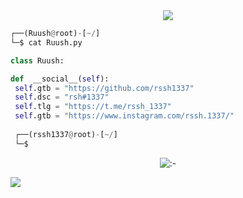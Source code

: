 <!-- <p align=center><img width=90% src="banner.gif"></img></p> -->
<div align="center">
    <a href="https://discord.com/users/830512569122160721" title="Discord Account"><img src="https://lanyard-profile-readme.vercel.app/api/830512569122160721"></a>
</div>

```python
┌──(Ruush@root)-[~/]
└─$ cat Ruush.py

class Ruush:

def  __social__(self):
 self.gtb = "https://github.com/rssh1337"
 self.dsc = "rsh#1337"
 self.tlg = "https://t.me/rssh_1337"
 self.gtb = "https://www.instagram.com/rssh.1337/"
  
 ┌──(rssh1337@root)-[~/]
 └─$
```
<p align="center"><img src="https://count.getloli.com/get/@:-" alt=":-" /></p>

 



















![](https://raw.githubusercontent.com/Sutil/Sutil/2b2fad3bf54522bb30c8c170591fc68ff51b69e6/github-contribution-grid-snake2.svg)




